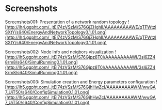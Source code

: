 # Screenshots #

Screenshots001:
Presentation of a network random topology
![http://lh4.ggpht.com/_jtEl74zVSzM/S76GjZHghII/AAAAAAAAAWE/qTFWtzlSXtY/s640/EnergyAndNetworkTopology0.1.01.png](http://lh4.ggpht.com/_jtEl74zVSzM/S76GjZHghII/AAAAAAAAAWE/qTFWtzlSXtY/s640/EnergyAndNetworkTopology0.1.01.png)

Screenshots002:
Node Info and neigbors visualization
![http://lh5.ggpht.com/_jtEl74zVSzM/S76Gjpz8T0I/AAAAAAAAAWI/3sl6ZZ48rm8/s640/SimulRunning0.1.01.png](http://lh5.ggpht.com/_jtEl74zVSzM/S76Gjpz8T0I/AAAAAAAAAWI/3sl6ZZ48rm8/s640/SimulRunning0.1.01.png)

Screenshots003:
Simulation creation and Energy parameters configuration
![http://lh5.ggpht.com/_jtEl74zVSzM/S76GjhHwZcI/AAAAAAAAAWM/wwGA7_UiT50/s640/ConfigSimulation0.1.01.png](http://lh5.ggpht.com/_jtEl74zVSzM/S76GjhHwZcI/AAAAAAAAAWM/wwGA7_UiT50/s640/ConfigSimulation0.1.01.png)